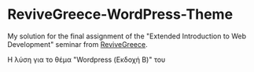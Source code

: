 # ReviveGreece-WordPress-Theme

My solution for the final assignment of the "Extended Introduction to Web Development" seminar from [ReviveGreece](https://revivegreece.org/).

Η λύση για το θέμα "Wordpress (Εκδοχή Β)" του 